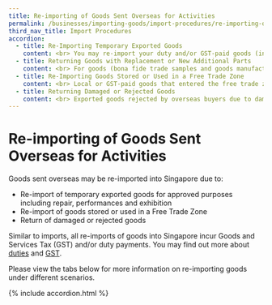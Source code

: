 ```yaml
---
title: Re-importing of Goods Sent Overseas for Activities
permalink: /businesses/importing-goods/import-procedures/re-importing-of-goods-sent-overseas-for-activities
third_nav_title: Import Procedures
accordion:
  - title: Re-Importing Temporary Exported Goods
    content: <br> You may re-import your duty and/or GST-paid goods (including Singapore-registered motor vehicles, but excluding liquor and tobacco products) which were sent overseas **temporarily** for  <br><br> -   Exhibitions or fairs <br> -   Racing or other competitions <br> -   Shows or performances <br> -   Repairs or servicing <br> -   Soliciting trade <br><br> **Scenarios where GST and/or duty exemptions may be granted** <br><br> Re-imports (including motor vehicles, but excluding liquor and tobacco products and other dutiable products) are subject to the following conditions <br><br> -   The goods were intended to be re-imported at the time of export; <br> -   A Customs OUT (Temporary Consignments - TCI) permit was obtained and presented with the goods and supporting documents (for example, commercial invoice, packing list and Bill of Lading/Airway Bill) to the checkpoint officers for endorsement during export cargo clearance; <br> -   There is no change in ownership of the motor vehicle while it is outside Singapore (for motor vehicles); <br> -   The goods are to be re-imported within 3 months from the date of exportation or within such further period as may be approved by the Director- General (for bona fide trade samples and goods temporarily exported for repair); and <br> -   A **Customs In-Non Payment (Duty and GST Relief)** permit (for motor vehicles) and **Customs In- Non Payment (Temporary Consignment –TCI)** permit (for all other goods excluding liquor and tobacco products and other dutiable products) is obtained and presented with the goods and supporting documents to the checkpoint officers during import cargo clearance. <br><br> **Scenarios where GST and/or duty are payable** <br><br> GST and/or duty will be payable on the re-importation if- <br> -   Any of the above conditions is not satisfied; or <br> -   The temporarily exported goods had undergone any manipulation or processing while overseas (Please refer to the next section for more information on “Returning Goods with Replacement or New Additional Parts”). <br><br> More information on the Temporary Import Scheme can be found [here](/businesses/importing-goods/temporary-import-scheme).
  - title: Returning Goods with Replacement or New Additional Parts
    content: <br> For goods (bona fide trade samples and goods manufactured, assembled or produced in Singapore) that are temporarily exported and have undergone any manipulation or processing while overseas, re-importing these goods will incur GST and/or duties. <br><br> For the re-importation of **non-dutiable goods** temporarily exported for repair where new parts (whether as replacement or in addition to the original parts) are added, GST relief granted is only applicable to the remaining original parts of the article re-imported and shall be contingent on the repairer certifying the details and values of the new parts added and upon payment of the GST on such added parts. However, if the repair has been carried out for no charge by the repairer on goods covered by a warranty or guarantee agreement, the relief hereby granted shall also apply to the new parts added. In the case of the re-import of any goods by a non-taxable person, the GST should be paid previously, and has not been refunded. <br><br> For the re-importation of **motor vehicles** temporarily exported for repair where new parts (whether as replacement or in addition to the original parts) are added, the GST relief and duty exemption granted is only applicable to the original parts of the motor vehicles and shall be contingent on the repairer certifying the details and values of the individual new parts added and upon payment of the tax and excise duty on the cost and **all other incidental charges (e.g. labour)** in respect of such added parts. In cases where repairs have been carried out for no charge on the motor vehicles covered by a warranty or guarantee agreement, the GST relief and duty exemption hereby granted shall also apply to the new parts added. <br><br> For new parts (whether as replacement or in addition to the original parts) added which are covered by a warranty or guarantee agreement where the repair had been carried out for no charge by the repairer, you should obtain from the repairer- <br> -   A certificate confirming if new parts (whether as a replacement or in addition to the original parts) have been added; and <br> -   An invoice on the individual new parts and labour for the repair, where applicable (otherwise, you are required to obtain and retain proof that the repair has been carried out for no charge by the repairer on goods covered by a warranty or guarantee agreement). <br><br> Where payment of GST and/or duty is required, you must obtain the following permits- <br> -   **For the re-importation of non-dutiable parts**, a Customs In-Payment (GST) permit and the re-import Customs In-Non-Payment (Temporary Consignment –TCI) permit; or <br> -   **For the re-importation of dutiable parts** (such as motor vehicle parts), a Customs In-Payment (Duty and GST) permit and the re-import Customs In-Non-Payment (Duty exemption and GST relief) permit with place of receipt as ‘VEHSG’. <br><br> The relevant permits and supporting documents (for example, commercial invoice, packing list and Bill of Lading/Airway Bill) must be produced to the checkpoint officers during import cargo clearance. 
  - title: Re-Importing Goods Stored or Used in a Free Trade Zone
    content: <br> Local or GST-paid goods that entered the free trade zone (FTZ) for storage or other purposes, and subsequently moved back to customs territory, are considered new imports and will be subject to GST. <br><br> You should obtain the Customs In-Payment (GST) permit to cover the re-import, and produce it with supporting documents (such as commercial invoice and company letter) to the checkpoint officers at the entry point. <br><br> Taxable companies registered with the [Inland Revenue Authority of Singapore (IRAS)](http://www.iras.gov.sg/){:target="_blank"} may claim the GST levied from IRAS. The company may submit the Customs OUT (Direct) permit, together with all relevant records (for example, Bill of Lading, commercial invoices, packing list, freight charges) to IRAS during the company’s monthly or quarterly accounting returns. <br><br> Those who wish to store local or GST-paid goods in the Airport Logistics Park of Singapore (ALPS) may apply for the [Company Declaration Scheme](/businesses/customs-schemes-licences-framework/company-declaration-scheme). <br><br> Under this scheme, approved operators are allowed to remove local goods or goods (previously covered by permits) that are GST-paid or GST accounted for from ALPS into customs territory using a Company Declaration form, in lieu of Customs permits. GST will not be payable on these goods again.
  - title: Returning Damaged or Rejected Goods
    content: <br> Exported goods rejected by overseas buyers due to damages, quality issues or other reasons may be re-imported without paying GST, subject to the following conditions <br><br> -   Re-import of liquor and tobacco products are not allowed; <br> -   A Customs OUT (Direct) permit has been obtained to cover the export; <br> -   The GST and/or duty payments have been made; <br> -   The GST and/or duty previously paid on the goods has not been claimed from IRAS or refunded by Singapore Customs; and <br> -   The goods were re-imported in the same state without any alteration or reprocessing while abroad <br><br> **For Taxable Companies** <br><br> Taxable companies registered with the [Inland Revenue Authority of Singapore (IRAS)](http://www.iras.gov.sg/){:target="_blank"} may obtain an In-Payment (GST) permit to cover the re-import of their goods, and claim the GST levied from IRAS. <br><br> The company must submit the Customs OUT (Direct) permit, and all relevant records (for example, Bill of Lading, commercial invoices, packing list, freight charges) to IRAS during the company’s monthly or quarterly accounting returns. <br><br> **For Non-Taxable Companies** <br><br> The company can write to customs_documentation@customs.gov.sg (attn to - Permits Officer) with the following supporting documents for our assessment <br><br> -   A covering letter from the importer confirming that they **have not and will not** claim input or output tax from IRAS. It should be signed by someone on a managerial position and above from the Finance/Accounts department. The letter must be on the company’s letterhead and be accompanied with a company stamp. <br> -   Export and import commercial invoices/packing list <br> -   Export and import Bill of Lading/Airway Bill <br> -   Previous import and export permit(s) <br> -   Proof that the re-imported goods are the same goods exported earlier <br><br> Full GST and/or duty will be payable upon re-import for companies that export goods overseas but have omitted to <br><br> -   Obtain the Customs OUT (Direct) permit; **and/or** <br> -   Present the permit, goods and supporting documents to the checkpoint officers for verification <br><br> 
---
```


# Re-importing of Goods Sent Overseas for Activities

Goods sent overseas may be re-imported into Singapore due to:

-   Re-import of temporary exported goods for approved purposes including repair, performances and exhibition
-   Re-import of goods stored or used in a Free Trade Zone
-   Return of damaged or rejected goods

Similar to imports, all re-imports of goods into Singapore incur Goods and Services Tax (GST) and/or duty payments. You may find out more about  [duties](/businesses/valuation-duties-taxes-and-fees/duties-and-dutiable-goods) and [GST](/businesses/valuation-duties-taxes-fees/goods-and-services-tax-gst).

Please view the tabs below for more information on re-importing goods under different scenarios.

{% include accordion.html %}
